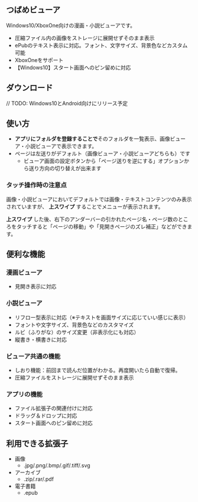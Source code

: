 ## つばめビューア

Windows10/XboxOne向けの漫画・小説ビューアです。

* 圧縮ファイル内の画像をストレージに展開せずそのまま表示
* ePubのテキスト表示に対応。フォント、文字サイズ、背景色などカスタム可能
* XboxOneをサポート
* 【Windows10】スタート画面へのピン留めに対応

## ダウンロード

// TODO: Windows10とAndroid向けにリリース予定

## 使い方

* **アプリにフォルダを登録することで**そのフォルダを一覧表示、画像ビューア・小説ビューアで表示できます。
* ページは左送りがデフォルト（画像ビューア・小説ビューアどちらも）です
  * ビューア画面の設定ボタンから「ページ送りを逆にする」オプションから送り方向の切り替えが出来ます

### タッチ操作時の注意点

画像・小説ビューアにおいてデフォルトでは画像・テキストコンテンツのみ表示されていますが、 **上スワイプ** することでメニューが表示されます。

**上スワイプ** した後、右下のアンダーバーの引かれたページ名・ページ数のところをタッチすると「ページの移動」や「見開きページのズレ補正」などができます。

## 便利な機能

### 漫画ビューア

* 見開き表示に対応

### 小説ビューア

* リフロー型表示に対応（※テキストを画面サイズに応じていい感じに表示）
* フォントや文字サイズ、背景色などのカスタマイズ
* ルビ（ふりがな）のサイズ変更（非表示化にも対応）
* 縦書き・横書きに対応

### ビューア共通の機能

* しおり機能：前回まで読んだ位置がわかる。再度開いたら自動で復帰。
* 圧縮ファイルをストレージに展開せずそのまま表示

### アプリの機能

* ファイル拡張子の関連付けに対応
* ドラッグ＆ドロップに対応
* スタート画面へのピン留めに対応

## 利用できる拡張子

* 画像
  * .jpg/.png/.bmp/.gif/.tiff/.svg
* アーカイブ
  * .zip/.rar/.pdf
* 電子書籍
  * .epub
